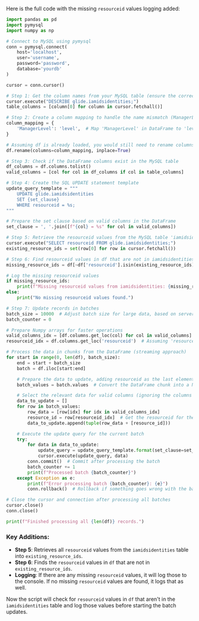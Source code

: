 Here is the full code with the missing `resourceid` values logging added:

```python
import pandas as pd
import pymysql
import numpy as np

# Connect to MySQL using pymysql
conn = pymysql.connect(
    host='localhost',
    user='username',
    password='password',
    database='yourdb'
)

cursor = conn.cursor()

# Step 1: Get the column names from your MySQL table (ensure the correct order)
cursor.execute("DESCRIBE glide.iamidsidentities;")
table_columns = [column[0] for column in cursor.fetchall()]

# Step 2: Create a column mapping to handle the name mismatch (ManagerLevel → level)
column_mapping = {
    'ManagerLevel': 'level',  # Map 'ManagerLevel' in DataFrame to 'level' in MySQL
}

# Assuming df is already loaded, you would still need to rename columns
df.rename(columns=column_mapping, inplace=True)

# Step 3: Check if the DataFrame columns exist in the MySQL table
df_columns = df.columns.tolist()
valid_columns = [col for col in df_columns if col in table_columns]

# Step 4: Create the SQL UPDATE statement template
update_query_template = """
    UPDATE glide.iamidsidentities 
    SET {set_clause} 
    WHERE resourceid = %s;
"""

# Prepare the set clause based on valid columns in the DataFrame
set_clause = ', '.join([f"{col} = %s" for col in valid_columns])

# Step 5: Retrieve the resourceid values from the MySQL table 'iamidsidentities'
cursor.execute("SELECT resourceid FROM glide.iamidsidentities;")
existing_resource_ids = set(row[0] for row in cursor.fetchall())

# Step 6: Find resourceid values in df that are not in iamidsidentities
missing_resource_ids = df[~df['resourceid'].isin(existing_resource_ids)]['resourceid'].tolist()

# Log the missing resourceid values
if missing_resource_ids:
    print(f"Missing resourceid values from iamidsidentities: {missing_resource_ids}")
else:
    print("No missing resourceid values found.")

# Step 7: Update records in batches
batch_size = 10000  # Adjust batch size for large data, based on server capabilities
batch_counter = 0

# Prepare Numpy arrays for faster operations
valid_columns_idx = [df.columns.get_loc(col) for col in valid_columns]  # Get column indices for valid columns
resourceid_idx = df.columns.get_loc('resourceid')  # Assuming 'resourceid' is in the DataFrame

# Process the data in chunks from the DataFrame (streaming approach)
for start in range(0, len(df), batch_size):
    end = start + batch_size
    batch = df.iloc[start:end]

    # Prepare the data to update, adding resourceid as the last element in each tuple
    batch_values = batch.values  # Convert the DataFrame chunk into a Numpy array

    # Select the relevant data for valid columns (ignoring the columns that are not valid)
    data_to_update = []
    for row in batch_values:
        row_data = [row[idx] for idx in valid_columns_idx]
        resource_id = row[resourceid_idx]  # Get the resourceid for the WHERE clause
        data_to_update.append(tuple(row_data + [resource_id]))

    # Execute the update query for the current batch
    try:
        for data in data_to_update:
            update_query = update_query_template.format(set_clause=set_clause)
            cursor.execute(update_query, data)
        conn.commit()  # Commit after processing the batch
        batch_counter += 1
        print(f"Processed batch {batch_counter}")
    except Exception as e:
        print(f"Error processing batch {batch_counter}: {e}")
        conn.rollback()  # Rollback if something goes wrong with the batch

# Close the cursor and connection after processing all batches
cursor.close()
conn.close()

print(f"Finished processing all {len(df)} records.")
```

### Key Additions:
- **Step 5**: Retrieves all `resourceid` values from the `iamidsidentities` table into `existing_resource_ids`.
- **Step 6**: Finds the `resourceid` values in `df` that are not in `existing_resource_ids`.
- **Logging**: If there are any missing `resourceid` values, it will log those to the console. If no missing `resourceid` values are found, it logs that as well.

Now the script will check for `resourceid` values in `df` that aren't in the `iamidsidentities` table and log those values before starting the batch updates.